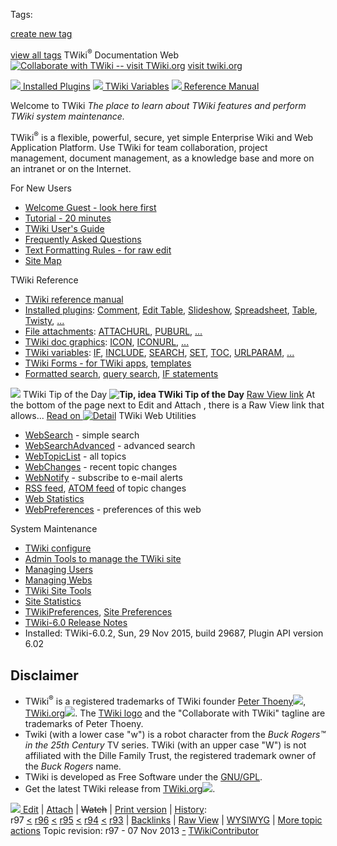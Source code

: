 <span id="PageTop"></span> Tags:

[create new tag](http://wiki.libreplan.org/bin/viewauth/TWiki/TagMeCreateNewTag?from=TWiki.WebHome)

[view all tags](twiki/TWiki/TagMeViewAllTags) TWiki<sup>®</sup> Documentation Web [![Collaborate with TWiki -- visit TWiki.org](/pub/TWiki/TWikiLogos/T-logo-140x40-t.gif "Collaborate with TWiki -- visit TWiki.org")](http://twiki.org/)
[visit twiki.org](http://twiki.org/)

[![](twiki/TWiki/TWikiDocGraphics/plugin.gif) Installed Plugins](twiki/TWiki/InstalledPlugins) [![](twiki/TWiki/TWikiDocGraphics/puzzle.gif) TWiki Variables](twiki/TWiki/TWikiVariables) [![](twiki/TWiki/TWikiDocGraphics/help.gif) Reference Manual](twiki/TWiki/TWikiReferenceManual)

Welcome to TWiki *The place to learn about TWiki features and perform TWiki system maintenance.*

TWiki<sup>®</sup> is a flexible, powerful, secure, yet simple Enterprise Wiki and Web Application Platform. Use TWiki for team collaboration, project management, document management, as a knowledge base and more on an intranet or on the Internet.

For New Users

-   [Welcome Guest - look here first](twiki/TWiki/WelcomeGuest)
-   [Tutorial - 20 minutes](twiki/TWiki/TWikiTutorial)
-   [TWiki User's Guide](twiki/TWiki/TWikiUsersGuide)
-   [Frequently Asked Questions](twiki/TWiki/TWikiFAQ)
-   [Text Formatting Rules - for raw edit](twiki/TWiki/TextFormattingRules)
-   [Site Map](twiki/TWiki/SiteMap)

TWiki Reference

-   [TWiki reference manual](twiki/TWiki/TWikiReferenceManual)
-   [Installed plugins](twiki/TWiki/InstalledPlugins): [Comment](twiki/TWiki/CommentPlugin), [Edit Table](twiki/TWiki/EditTablePlugin), [Slideshow](twiki/TWiki/SlideShowPlugin), [Spreadsheet](twiki/TWiki/SpreadSheetPlugin), [Table](twiki/TWiki/TablePlugin), [Twisty](twiki/TWiki/TwistyPlugin), [...](twiki/TWiki/InstalledPlugins)
-   [File attachments](twiki/TWiki/FileAttachment): [ATTACHURL](twiki/TWiki/VarATTACHURL), [PUBURL](twiki/TWiki/VarPUBURL), [...](twiki/TWiki/AttachmentsAndFilesVariables)
-   [TWiki doc graphics](twiki/TWiki/TWikiDocGraphics): [ICON](twiki/TWiki/VarICON), [ICONURL](twiki/TWiki/VarICONURL), [...](twiki/TWiki/TWikiDocGraphics)
-   [TWiki variables](twiki/TWiki/TWikiVariables): [IF](twiki/TWiki/VarIF), [INCLUDE](twiki/TWiki/VarINCLUDE), [SEARCH](twiki/TWiki/VarSEARCH), [SET](twiki/TWiki/VarSET), [TOC](twiki/TWiki/VarTOC), [URLPARAM](twiki/TWiki/VarURLPARAM), [...](twiki/TWiki/TWikiVariables)
-   [TWiki Forms - for TWiki apps](twiki/TWiki/TWikiForms), [templates](twiki/TWiki/TWikiTemplates)
-   [Formatted search](twiki/TWiki/FormattedSearch), [query search](twiki/TWiki/QuerySearch), [IF statements](twiki/TWiki/IfStatements)

![](/pub/TWiki/TWikiDocGraphics/tip.gif) TWiki Tip of the Day **![Tip, idea](/pub/TWiki/TWikiDocGraphics/tip.gif "Tip, idea") TWiki Tip of the Day** [Raw View link](http://wiki.libreplan.org/bin/view/TWiki/TWikiTip003)
At the bottom of the page next to Edit and Attach , there is a Raw View link that allows... [Read on ![Detail](twiki/TWiki/TWikiDocGraphics/more-small.gif "Detail")](http://wiki.libreplan.org/bin/view/TWiki/TWikiTip003) TWiki Web Utilities

-   [WebSearch](twiki/TWiki/WebSearch) - simple search
-   [WebSearchAdvanced](twiki/TWiki/WebSearchAdvanced) - advanced search
-   [WebTopicList](twiki/TWiki/WebTopicList) - all topics
-   [WebChanges](twiki/TWiki/WebChanges) - recent topic changes
-   [WebNotify](twiki/TWiki/WebNotify) - subscribe to e-mail alerts
-   [RSS feed](twiki/TWiki/WebRss), [ATOM feed](twiki/TWiki/WebAtom) of topic changes
-   [Web Statistics](twiki/TWiki/WebStatistics)
-   [WebPreferences](twiki/TWiki/WebPreferences) - preferences of this web

System Maintenance

-   [TWiki configure](http://wiki.libreplan.org/bin/configure)
-   [Admin Tools to manage the TWiki site](twiki/TWiki/AdminToolsCategory)
-   [Managing Users](twiki/TWiki/ManagingUsers)
-   [Managing Webs](twiki/TWiki/ManagingWebs)
-   [TWiki Site Tools](twiki/TWiki/TWikiSiteTools)
-   [Site Statistics](twiki/Main/SiteStatistics)
-   [TWikiPreferences](twiki/TWiki/TWikiPreferences), [Site Preferences](twiki/Main/TWikiPreferences)
-   [TWiki-6.0 Release Notes](twiki/TWiki/TWikiReleaseNotes06x00)
-   Installed: TWiki-6.0.2, Sun, 29 Nov 2015, build 29687, Plugin API version 6.02

<span id="Disclaimer"></span> Disclaimer
----------------------------------------

-   TWiki<sup>®</sup> is a registered trademarks of TWiki founder [Peter Thoeny![](/pub/TWiki/TWikiDocGraphics/external-link.gif)](http://twiki.org/cgi-bin/view/Main/PeterThoeny), [TWiki.org![](/pub/TWiki/TWikiDocGraphics/external-link.gif)](http://twiki.org/). The [TWiki logo](twiki/TWiki/TWikiLogos) and the "Collaborate with TWiki" tagline are trademarks of Peter Thoeny.
-   Twiki (with a lower case "w") is a robot character from the *Buck Rogers™ in the 25th Century* TV series. TWiki (with an upper case "W") is not affiliated with the Dille Family Trust, the registered trademark owner of the *Buck Rogers* name.
-   TWiki is developed as Free Software under the [GNU/GPL](twiki/TWiki/GnuGeneralPublicLicense).
-   Get the latest TWiki release from [TWiki.org![](/pub/TWiki/TWikiDocGraphics/external-link.gif)](http://TWiki.org/).

<span id="topic-actions"></span>[![](/pub/TWiki/TWikiDocGraphics/uweb-o14.gif) Edit](http://wiki.libreplan.org/bin/edit/TWiki/WebHome?t=1519978245;nowysiwyg=1 "Edit this topic text") | [Attach](/bin/attach/TWiki/WebHome "Attach an image or document to this topic") | ~~Watch~~ | [Print version](twiki/TWiki/WebHome?cover=print "Printable version of this topic") | [History](/bin/rdiff/TWiki/WebHome?type=history "View total topic history"): r97 [&lt;](/bin/rdiff/TWiki/WebHome?rev1=97;rev2=96) [r96](twiki/TWiki/WebHome?rev=96) [&lt;](/bin/rdiff/TWiki/WebHome?rev1=96;rev2=95) [r95](twiki/TWiki/WebHome?rev=95) [&lt;](/bin/rdiff/TWiki/WebHome?rev1=95;rev2=94) [r94](twiki/TWiki/WebHome?rev=94) [&lt;](/bin/rdiff/TWiki/WebHome?rev1=94;rev2=93) [r93](twiki/TWiki/WebHome?rev=93) | [Backlinks](/bin/oops/TWiki/WebHome?template=backlinksweb "Search the TWiki Web for topics that link to here") | [Raw View](twiki/TWiki/WebHome?raw=on "View raw text without formatting") | [WYSIWYG](http://wiki.libreplan.org/bin/edit/TWiki/WebHome?t=1519978245;nowysiwyg=0 "WYSIWYG editor") | [More topic actions](/bin/oops/TWiki/WebHome?template=oopsmore&param1=97&param2=97 "Delete or rename this topic; set parent topic; view and compare revisions") Topic revision: r97 - 07 Nov 2013 [-](http://wiki.libreplan.org/bin/edit/TWiki/WebHome?t=1519978245;nowysiwyg=1) [TWikiContributor](twiki/Main/TWikiContributor)  
